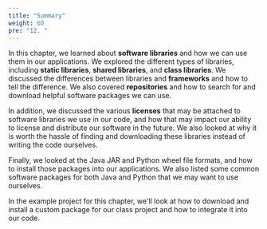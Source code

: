 ```yaml
---
title: "Summary"
weight: 60
pre: "12. "
---
```

In this chapter, we learned about **software libraries** and how we can use them in our applications. We explored the different types of libraries, including **static libraries**, **shared libraries**, and **class libraries**. We discussed the differences between libraries and **frameworks** and how to tell the difference. We also covered **repositories** and how to search for and download helpful software packages we can use. 

In addition, we discussed the various **licenses** that may be attached to software libraries we use in our code, and how that may impact our ability to license and distribute our software in the future. We also looked at why it is worth the hassle of finding and downloading these libraries instead of writing the code ourselves.

Finally, we looked at the Java JAR and Python wheel file formats, and how to install those packages into our applications. We also listed some common software packages for both Java and Python that we may want to use ourselves. 

In the example project for this chapter, we'll look at how to download and install a custom package for our class project and how to integrate it into our code.
